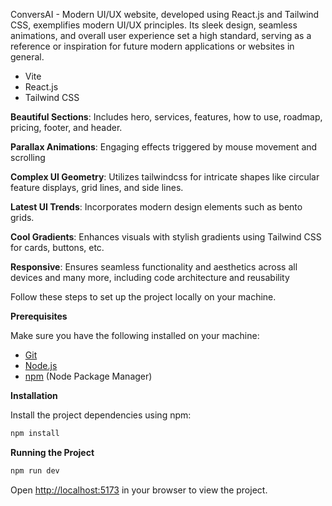 



ConversAI - Modern UI/UX website, developed using React.js and Tailwind CSS, exemplifies modern UI/UX principles. Its sleek design, seamless animations, and overall user experience set a high standard, serving as a reference or inspiration for future modern applications or websites in general.

- Vite
- React.js
- Tailwind CSS


**Beautiful Sections**: Includes hero, services, features, how to use, roadmap, pricing, footer, and header.

 **Parallax Animations**: Engaging effects triggered by mouse movement and scrolling

 **Complex UI Geometry**: Utilizes tailwindcss for intricate shapes like circular feature displays, grid lines, and side lines.

 **Latest UI Trends**: Incorporates modern design elements such as bento grids.

 **Cool Gradients**: Enhances visuals with stylish gradients using Tailwind CSS for cards, buttons, etc.

 **Responsive**: Ensures seamless functionality and aesthetics across all devices
and many more, including code architecture and reusability

Follow these steps to set up the project locally on your machine.

**Prerequisites**

Make sure you have the following installed on your machine:

- [Git](https://git-scm.com/)
- [Node.js](https://nodejs.org/en)
- [npm](https://www.npmjs.com/) (Node Package Manager)


**Installation**

Install the project dependencies using npm:

```bash
npm install
```

**Running the Project**

```bash
npm run dev
```

Open [http://localhost:5173](http://localhost:5173) in your browser to view the project.




 




 
